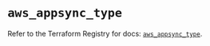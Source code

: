 # `aws_appsync_type`

Refer to the Terraform Registry for docs: [`aws_appsync_type`](https://registry.terraform.io/providers/hashicorp/aws/6.18.0/docs/resources/appsync_type).
